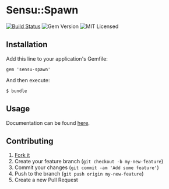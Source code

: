 # Sensu::Spawn

[![Build Status](https://travis-ci.org/sensu/sensu-spawn.svg?branch=master)](https://travis-ci.org/sensu/sensu-spawn)
![Gem Version](https://img.shields.io/gem/v/sensu-spawn.svg)
![MIT Licensed](https://img.shields.io/github/license/sensu/sensu.svg)

## Installation

Add this line to your application's Gemfile:

    gem 'sensu-spawn'

And then execute:

    $ bundle

## Usage

Documentation can be found [here](http://rubydoc.info/github/sensu/sensu-spawn/Sensu/Spawn).

## Contributing

1. [Fork it](https://github.com/sensu/sensu-spawn/fork)
2. Create your feature branch (`git checkout -b my-new-feature`)
3. Commit your changes (`git commit -am 'Add some feature'`)
4. Push to the branch (`git push origin my-new-feature`)
5. Create a new Pull Request
